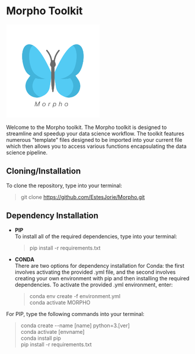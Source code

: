 # Morpho Toolkit

<picture>
  <source srcset="images/morpho_logo_one.png" media="(prefers-color-scheme: light)" class="center">
  <source srcset="images/morpho_logo_two.png" media="(prefers-color-scheme: dark)" class="center">
  <img src="images/morpho_logo_one.png" alt="Morpho Logo" width="50%" class="center">
</picture>

 Welcome to the Morpho toolkit. The Morpho toolkit is designed to streamline and
 speedup your data science workflow. The toolkit features numerous "template" files
 designed to be imported into your current file which then allows you to access
 various functions encapsulating the data science pipeline.
 
 ## Cloning/Installation 
 
 To clone the repository, type into your terminal:
 
 > git clone https://github.com/EstesJorie/Morpho.git

## Dependency Installation

- **PIP**  
  To install all of the required dependencies, type into your terminal:

  > pip install -r requirements.txt

- **CONDA**  
  There are two options for dependency installation for Conda: the first involves activating the provided .yml file, and the second involves creating your own environment with pip and then installing the required dependencies. To activate the provided .yml environment, enter:

  > conda env create -f environment.yml  
  > conda activate MORPHO

For PIP, type the following commands into your terminal:

> conda create --name [name] python=3.[ver]  
> conda activate [envname]  
> conda install pip  
> pip install -r requirements.txt
